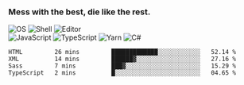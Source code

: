 ### Mess with the best, die like the rest.

![OS](https://img.shields.io/badge/-Arch-informational?style=flat&logo=arch-linux&logoColor=white&color=1793D1)
![Shell](https://img.shields.io/badge/-Zsh-informational?style=flat&logo=gnu-bash&logoColor=white&color=4EAA25)
![Editor](https://img.shields.io/badge/-Visual%20Studio%20Code-informational?style=flat&logo=visual-studio-code&logoColor=white&color=007ACC)\
![JavaScript](https://img.shields.io/badge/-JavaScript-informational?style=flat&logo=javascript&logoColor=white&color=F7DF1E)
![TypeScript](https://img.shields.io/badge/-TypeScript-informational?style=flat&logo=typescript&logoColor=white&color=007ACC)
![Yarn](https://img.shields.io/badge/-Yarn-informational?style=flat&logo=yarn&logoColor=white&color=2C8EBB)
![C#](https://img.shields.io/badge/-C%23-informational?style=flat&logo=.NET&logoColor=white&color=5C2D91)

<!--START_SECTION:waka-->
```text
HTML         26 mins         █████████████░░░░░░░░░░░░   52.14 % 
XML          14 mins         ██████▓░░░░░░░░░░░░░░░░░░   27.16 % 
Sass         7 mins          ███▓░░░░░░░░░░░░░░░░░░░░░   15.29 % 
TypeScript   2 mins          █░░░░░░░░░░░░░░░░░░░░░░░░   04.65 % 
```
<!--END_SECTION:waka-->
